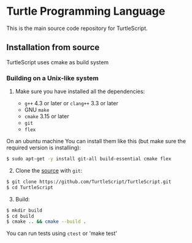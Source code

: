 # Turtle Programming Language

This is the main source code repository for TurtleScript.

## Installation from source

TurtleScript uses cmake as build system

### Building on a Unix-like system
1. Make sure you have installed all the dependencies:

    * `g++` 4.3 or later or `clang++` 3.3 or later
    * GNU `make`
    * `cmake` 3.15 or later
    * `git`
    * `flex`

On an ubuntu machine You can install them like this (but make sure the required version is installing):
```sh
$ sudo apt-get -y install git-all build-essential cmake flex
```

2. Clone the [source](https://github.com/TurtleScript/TurtleScript.git) with `git`:
```sh
$ git clone https://github.com/TurtleScript/TurtleScript.git
$ cd TurtleScript
```

3. Build:
```sh
$ mkdir build
$ cd build
$ cmake .. && cmake --build .
```

You can run tests using `ctest` or 'make test'

